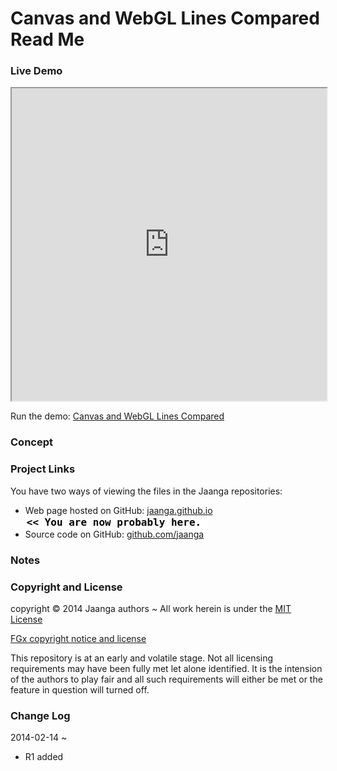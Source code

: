 Canvas and WebGL Lines Compared Read Me
=======================================

### Live Demo
<iframe src="http://jaanga.github.io/blode/canvas-webgl-lines-compared/r1/canvas-webgl-lines-compared.html" width=100% height=500px class='overview' >
There is an `iframe` here. It is not visible when viewed on github.com/jaanga. To view, please go to jaanga.github.io. See 'Project Links' just below.
</iframe>

Run the demo: [ Canvas and WebGL Lines Compared]( http://jaanga.github.io/blode/canvas-webgl-lines-compared/r1/canvas-webgl-lines-compared.html )

### Concept


### Project Links

You have two ways of viewing the files in the Jaanga repositories:  

* Web page hosted on GitHub: [jaanga.github.io]( http://jaanga.github.io/blode/canvas-webgl-lines-compared/ "view the files as apps." )  <input value="<< You are now probably here." size=28 style="font:bold 12pt monospace;border-width:0;" >  
* Source code on GitHub: [github.com/jaanga]( https://github.com/jaanga/blode/tree/gh-pages/canvas-webgl-lines-compared "View the files as source code." )  <scan style=display:none ><< You are now probably here.</scan>

### Notes


### Copyright and License
copyright &copy; 2014 Jaanga authors ~ All work herein is under the [MIT License](http://jaanga.github.io/libs/jaanga-copyright-and-mit-license.md)

[FGx copyright notice and license]( https://github.com/fgx/fgx.github.io/blob/master/fgx-copyright-notice-and-license.md )

This repository is at an early and volatile stage. Not all licensing requirements may have been fully met let alone identified. It is the intension of the authors to play fair and all such requirements will either be met or the feature in question will turned off.

### Change Log

2014-02-14 ~ 

* R1 added
